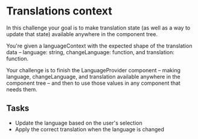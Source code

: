 # Translations context

In this challenge your goal is to make translation state (as well as a way to update that state) available anywhere in the component tree.

You're given a languageContext with the expected shape of the translation data – language: string, changeLanguage: function, and translation: function.

Your challenge is to finish the LanguageProvider component – making language, changeLanguage, and translation available anywhere in the component tree – and then to use those values in any component that needs them.

## Tasks

- Update the language based on the user's selection
- Apply the correct translation when the language is changed

